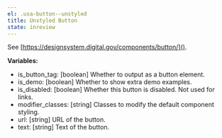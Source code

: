 ```yaml
---
el: .usa-button--unstyled
title: Unstyled Button
state: inreview
---
```

See [https://designsystem.digital.gov/components/button/]().

__Variables:__
* is_button_tag: [boolean] Whether to output as a button element.
* is_demo: [boolean] Whether to show extra demo examples.
* is_disabled: [boolean] Whether this button is disabled. Not used for links.
* modifier_classes: [string] Classes to modify the default component styling.
* url: [string] URL of the button.
* text: [string] Text of the button.
